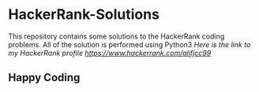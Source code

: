 # HackerRank-Solutions
This repository contains some solutions to the HackerRank coding problems. All of the solution is performed using Python3
*Here is the link to my HackerRank profile https://www.hackerrank.com/alifjcc99*

## Happy Coding
